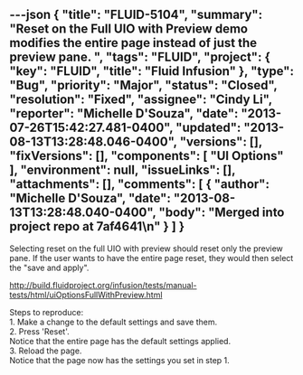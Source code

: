 ---json
{
  "title": "FLUID-5104",
  "summary": "Reset on the Full UIO with Preview demo modifies the entire page instead of just the preview pane. ",
  "tags": "FLUID",
  "project": {
    "key": "FLUID",
    "title": "Fluid Infusion"
  },
  "type": "Bug",
  "priority": "Major",
  "status": "Closed",
  "resolution": "Fixed",
  "assignee": "Cindy Li",
  "reporter": "Michelle D'Souza",
  "date": "2013-07-26T15:42:27.481-0400",
  "updated": "2013-08-13T13:28:48.046-0400",
  "versions": [],
  "fixVersions": [],
  "components": [
    "UI Options"
  ],
  "environment": null,
  "issueLinks": [],
  "attachments": [],
  "comments": [
    {
      "author": "Michelle D'Souza",
      "date": "2013-08-13T13:28:48.040-0400",
      "body": "Merged into project repo at 7af4641\n"
    }
  ]
}
---
Selecting reset on the full UIO with preview should reset only the preview pane. If the user wants to have the entire page reset, they would then select the "save and apply".&#x20;

<http://build.fluidproject.org/infusion/tests/manual-tests/html/uiOptionsFullWithPreview.html>

Steps to reproduce:\
1\. Make a change to the default settings and save them. \
2\. Press 'Reset'.\
Notice that the entire page has the default settings applied.\
3\. Reload the page.\
Notice that the page now has the settings you set in step 1.&#x20;

        